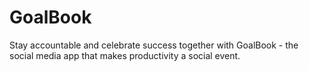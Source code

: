 # GoalBook
Stay accountable and celebrate success together with GoalBook - the social media app that makes productivity a social event.

